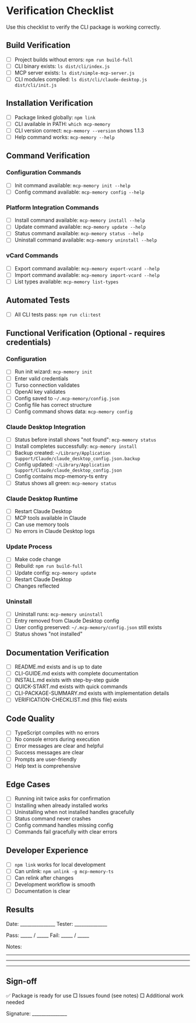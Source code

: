 # Verification Checklist

Use this checklist to verify the CLI package is working correctly.

## Build Verification

- [ ] Project builds without errors: `npm run build-full`
- [ ] CLI binary exists: `ls dist/cli/index.js`
- [ ] MCP server exists: `ls dist/simple-mcp-server.js`
- [ ] CLI modules compiled: `ls dist/cli/claude-desktop.js dist/cli/init.js`

## Installation Verification

- [ ] Package linked globally: `npm link`
- [ ] CLI available in PATH: `which mcp-memory`
- [ ] CLI version correct: `mcp-memory --version` shows 1.1.3
- [ ] Help command works: `mcp-memory --help`

## Command Verification

### Configuration Commands
- [ ] Init command available: `mcp-memory init --help`
- [ ] Config command available: `mcp-memory config --help`

### Platform Integration Commands
- [ ] Install command available: `mcp-memory install --help`
- [ ] Update command available: `mcp-memory update --help`
- [ ] Status command available: `mcp-memory status --help`
- [ ] Uninstall command available: `mcp-memory uninstall --help`

### vCard Commands
- [ ] Export command available: `mcp-memory export-vcard --help`
- [ ] Import command available: `mcp-memory import-vcard --help`
- [ ] List types available: `mcp-memory list-types`

## Automated Tests

- [ ] All CLI tests pass: `npm run cli:test`

## Functional Verification (Optional - requires credentials)

### Configuration
- [ ] Run init wizard: `mcp-memory init`
- [ ] Enter valid credentials
- [ ] Turso connection validates
- [ ] OpenAI key validates
- [ ] Config saved to `~/.mcp-memory/config.json`
- [ ] Config file has correct structure
- [ ] Config command shows data: `mcp-memory config`

### Claude Desktop Integration
- [ ] Status before install shows "not found": `mcp-memory status`
- [ ] Install completes successfully: `mcp-memory install`
- [ ] Backup created: `~/Library/Application Support/Claude/claude_desktop_config.json.backup`
- [ ] Config updated: `~/Library/Application Support/Claude/claude_desktop_config.json`
- [ ] Config contains mcp-memory-ts entry
- [ ] Status shows all green: `mcp-memory status`

### Claude Desktop Runtime
- [ ] Restart Claude Desktop
- [ ] MCP tools available in Claude
- [ ] Can use memory tools
- [ ] No errors in Claude Desktop logs

### Update Process
- [ ] Make code change
- [ ] Rebuild: `npm run build-full`
- [ ] Update config: `mcp-memory update`
- [ ] Restart Claude Desktop
- [ ] Changes reflected

### Uninstall
- [ ] Uninstall runs: `mcp-memory uninstall`
- [ ] Entry removed from Claude Desktop config
- [ ] User config preserved: `~/.mcp-memory/config.json` still exists
- [ ] Status shows "not installed"

## Documentation Verification

- [ ] README.md exists and is up to date
- [ ] CLI-GUIDE.md exists with complete documentation
- [ ] INSTALL.md exists with step-by-step guide
- [ ] QUICK-START.md exists with quick commands
- [ ] CLI-PACKAGE-SUMMARY.md exists with implementation details
- [ ] VERIFICATION-CHECKLIST.md (this file) exists

## Code Quality

- [ ] TypeScript compiles with no errors
- [ ] No console errors during execution
- [ ] Error messages are clear and helpful
- [ ] Success messages are clear
- [ ] Prompts are user-friendly
- [ ] Help text is comprehensive

## Edge Cases

- [ ] Running init twice asks for confirmation
- [ ] Installing when already installed works
- [ ] Uninstalling when not installed handles gracefully
- [ ] Status command never crashes
- [ ] Config command handles missing config
- [ ] Commands fail gracefully with clear errors

## Developer Experience

- [ ] `npm link` works for local development
- [ ] Can unlink: `npm unlink -g mcp-memory-ts`
- [ ] Can relink after changes
- [ ] Development workflow is smooth
- [ ] Documentation is clear

## Results

Date: _______________
Tester: ______________

Pass: _____ / _____
Fail: _____ / _____

Notes:
_________________________________________________________________
_________________________________________________________________
_________________________________________________________________

## Sign-off

✅ Package is ready for use
□ Issues found (see notes)
□ Additional work needed

Signature: _______________
